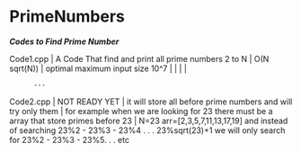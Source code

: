 # PrimeNumbers
***Codes to Find Prime Number***


Code1.cpp | A Code That find and print all prime numbers 2 to N
          | O(N sqrt(N))
          | optimal maximum input size 10^7
          |
          |
          |
          |
          
          
          ---
          
          
          
           
Code2.cpp | NOT READY YET
          | it will store all before prime numbers and will try only them
          | for example when we are looking for 23 there must be a array that store primes before 23 
          | N=23 arr=[2,3,5,7,11,13,17,19] and instead of searching 23%2 - 23%3 - 23%4 . . . 23%sqrt(23)+1 we will only search for 23%2 - 23%3 - 23%5. . . etc
